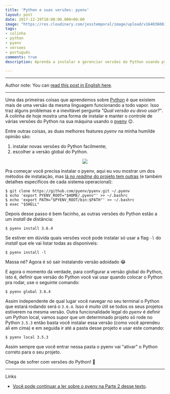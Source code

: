```yaml
---
title: 'Python e suas versões: pyenv'
layout: post
date: 2017-12-29T10:00:00.000+00:00
image: "https://res.cloudinary.com/jesstemporal/image/upload/v1640360835/covers/colinha_igmf4s.png"
tags:
- colinha
- python
- pyenv
- versoes
- português
comments: true
description: Aprenda a instalar e gerenciar versões do Python usando pyenv

---
```

***

Author note: You can [read this post in English here](https://jtemporal.com/python-and-its-versions/).

***

Uma das primeiras coisas que aprendemos sobre [Python](https://www.python.org/) é que existem mais de uma versão da mesma linguagem funcionando a todo vapor. Isso traz alguns problemas e a inevitável pergunta _"Qual versão eu devo usar?"_. A colinha de hoje mostra uma forma de instalar e manter o controle de várias versões do Python na sua máquina usando o [pyenv](https://github.com/pyenv/pyenv) 😉.

Entre outras coisas, as duas melhores features _pyenv_ na minha humilde opinião são:

1. instalar novas versões do Python facilmente;
2. escolher a versão global do Python.

<center> <img src="https://media.giphy.com/media/10lqVdCCc9812M/giphy.gif"/></center>

Pra começar você precisa instalar o pyenv, aqui eu vou mostrar um dos métodos de instalação, mas [lá no _readme_ do projeto tem outras](https://github.com/pyenv/pyenv#installation) (e também detalhes específicos de cada sistema operacional):

``` console
$ git clone https://github.com/pyenv/pyenv.git ~/.pyenv
$ echo 'export PYENV_ROOT="$HOME/.pyenv"' >> ~/.bashrc
$ echo 'export PATH="$PYENV_ROOT/bin:$PATH"' >> ~/.bashrc
$ exec "$SHELL"
```

Depois desse passo é bem facinho, as outras versões do Python estão a um _install_ de distância:

``` console
$ pyenv install 3.6.4
```

Se estiver em dúvida quais versões você pode instalar só usar a flag `-l` do _install_ que ele vai listar todas as disponíveis:

``` console
$ pyenv install -l
```

Massa né? Agora é só sair instalando versão adoidado 😂

E agora o momento da verdade, para configurar a versão global do Python, isto é, definir que versão do Python você vai usar quando colocar o Python pra rodar, use o seguinte comando:

    $ pyenv global 3.6.4

Assim independente de qual lugar você navegar no seu terminal o Python que estará rodando será o `3.6.4`. Isso é muito útil se todos os seus projetos estiverem na mesma versão. Outra funcionalidade legal do _pyenv_ é definir um Python local, vamos supor que um determinado projeto só rode no Python `3.5.3` então basta você instalar essa versão (como você aprendeu ali em cima) e em seguida ir até a pasta desse projeto e usar este comando:

    $ pyenv local 3.5.3

Assim sempre que você entrar nessa pasta o pyenv vai "ativar" o Python correto para o seu projeto.  
  
Chega de sofrer com versões do Python! 🎉

***

Links

* [Você pode continuar a ler sobre o pyenv na Parte 2 desse texto](https://jtemporal.com/pyenv-parte2/).